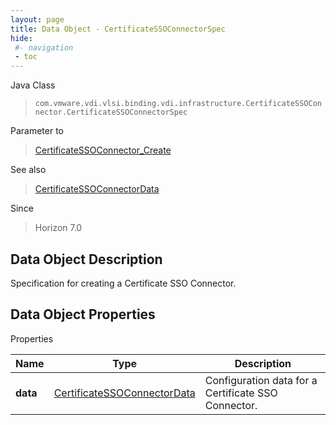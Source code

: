 ```yaml
---
layout: page
title: Data Object - CertificateSSOConnectorSpec
hide:
 #- navigation
 - toc
---
```






Java Class  
> `com.vmware.vdi.vlsi.binding.vdi.infrastructure.CertificateSSOConnector.CertificateSSOConnectorSpec`

Parameter to  
> [CertificateSSOConnector_Create](vdi.infrastructure.CertificateSSOConnector.md#create)

See also  
> [CertificateSSOConnectorData](vdi.infrastructure.CertificateSSOConnector.CertificateSSOConnectorData.md)

Since  
> Horizon 7.0


## Data Object Description 

Specification for creating a Certificate SSO Connector. 

## Data Object Properties

Properties

Name |  Type |  Description   
---|---|---  
**data**| [CertificateSSOConnectorData](vdi.infrastructure.CertificateSSOConnector.CertificateSSOConnectorData.md)|  Configuration data for a Certificate SSO Connector.   
  
  
  
   
  
  
